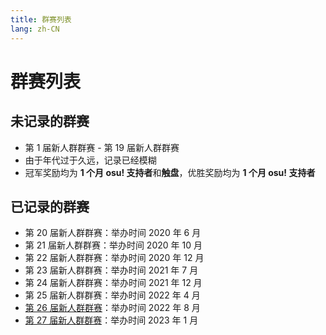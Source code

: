 ```yaml
---
title: 群赛列表
lang: zh-CN
---
```

# 群赛列表

## 未记录的群赛

- 第 1 届新人群群赛 - 第 19 届新人群群赛
- 由于年代过于久远，记录已经模糊
- 冠军奖励均为 **1 个月 osu! 支持者**和**触盘**，优胜奖励均为 **1 个月 osu! 支持者**

## 已记录的群赛

- 第 20 届新人群群赛：举办时间 2020 年 6 月
- 第 21 届新人群群赛：举办时间 2020 年 10 月
- 第 22 届新人群群赛：举办时间 2020 年 12 月
- 第 23 届新人群群赛：举办时间 2021 年 7 月
- 第 24 届新人群群赛：举办时间 2021 年 12 月
- 第 25 届新人群群赛：举办时间 2022 年 4 月
- [第 26 届新人群群赛](26.md)：举办时间 2022 年 8 月
- [第 27 届新人群群赛](27.md)：举办时间 2023 年 1 月